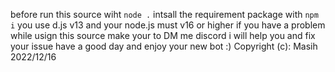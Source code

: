 before run this source wiht `node .` intsall the requirement package with `npm i` 
you use d.js v13 and your node.js must v16 or higher
if you have a problem while usign this source make your to DM me discord i will help you and fix your issue
have a good day and enjoy your new bot :)
Copyright (c): Masih 2022/12/16
